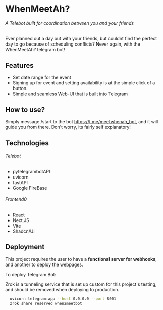 # WhenMeetAh?
###### A Telebot built for coordination between  you and your friends

Ever planned out a day out with your friends, but couldnt find the perfect day to go because of scheduling conflicts? Never again, with the WhenMeetAh? telegram bot!

## Features
- Set date range for the event
- Signing up for event and setting availability is at the simple click of a button. 
- Simple and seamless Web-UI that is built into Telegram

## How to use?
Simply message /start to the bot https://t.me/meetwhenah_bot, and it will guide you from there. Don't worry, its fairly self explanatory!

## Technologies
###### Telebot
- pytelegrambotAPI
- uvicorn
- fastAPI
- Google FireBase

###### Frontend0
- React
- Next.JS
- Vite
- Shadcn/UI




## Deployment

This project requires the user to have a __functional server for webhooks__, and another to deploy the webpages. 

To deploy Telegram Bot:

Zrok is a tunneling service that is set up custom for this project's testing, and should be removed when deploying to production.
```bash
  uvicorn telegram:app --host 0.0.0.0 --port 8001
  zrok share reserved when2meetbot
```

